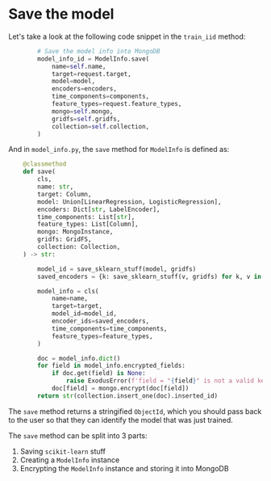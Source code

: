 # Save the model

Let's take a look at the following code snippet in the `train_iid` method:
```python
        # Save the model info into MongoDB
        model_info_id = ModelInfo.save(
            name=self.name,
            target=request.target,
            model=model,
            encoders=encoders,
            time_components=components,
            feature_types=request.feature_types,
            mongo=self.mongo,
            gridfs=self.gridfs,
            collection=self.collection,
        )
```

And in `model_info.py`, the `save` method for `ModelInfo` is defined as:

```python
    @classmethod
    def save(
        cls,
        name: str,
        target: Column,
        model: Union[LinearRegression, LogisticRegression],
        encoders: Dict[str, LabelEncoder],
        time_components: List[str],
        feature_types: List[Column],
        mongo: MongoInstance,
        gridfs: GridFS,
        collection: Collection,
    ) -> str:

        model_id = save_sklearn_stuff(model, gridfs)
        saved_encoders = {k: save_sklearn_stuff(v, gridfs) for k, v in encoders.items()}

        model_info = cls(
            name=name,
            target=target,
            model_id=model_id,
            encoder_ids=saved_encoders,
            time_components=time_components,
            feature_types=feature_types,
        )

        doc = model_info.dict()
        for field in model_info.encrypted_fields:
            if doc.get(field) is None:
                raise ExodusError(f'field = "{field}" is not a valid key for ModelInfo')
            doc[field] = mongo.encrypt(doc[field])
        return str(collection.insert_one(doc).inserted_id)
```

The `save` method returns a stringified `ObjectId`, which you should pass back to the user so that they can identify the model that was just trained.

The `save` method can be split into 3 parts:
1. Saving `scikit-learn` stuff
2. Creating a `ModelInfo` instance
3. Encrypting the `ModelInfo` instance and storing it into MongoDB
